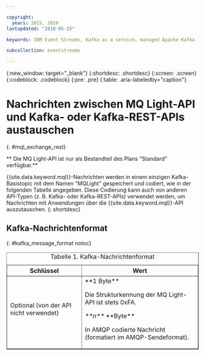 ```yaml
---

copyright:
  years: 2015, 2019
lastupdated: "2018-05-25"

keywords: IBM Event Streams, Kafka as a service, managed Apache Kafka

subcollection: eventstreams

---
```


{:new_window: target="_blank"}
{:shortdesc: .shortdesc}
{:screen: .screen}
{:codeblock: .codeblock}
{:pre: .pre}
{:table: .aria-labeledby="caption"}

<!-- 15/11/18: info moved to eventstreams075.md, moved because of doc app changes -->
# Nachrichten zwischen MQ Light-API und Kafka- oder Kafka-REST-APIs austauschen
{: #mql_exchange_rest}

** Die MQ Light-API ist nur als Bestandteil des Plans "Standard" verfügbar.**
<br/>

{{site.data.keyword.mql}}-Nachrichten werden in einem einzigen Kafka-Basistopic mit dem Namen "MQLight" gespeichert und codiert, wie in der folgenden Tabelle angegeben. Diese Codierung kann auch von anderen API-Typen (z. B. Kafka- oder Kafka-REST-APIs) verwendet werden, um Nachrichten mit Anwendungen über die
{{site.data.keyword.mql}}-API auszutauschen.
{: shortdesc}

## Kafka-Nachrichtenformat
{: #kafka_message_format notoc}

<table border='1'>
<caption>Tabelle 1. Kafka-Nachrichtenformat</caption>
  <tr>
    <th> Schlüssel </th>
    <th> Wert </th>
  </tr>
  <tr>
    <td> Optional (von der API nicht verwendet)
	<p></p>
	</td>
    <td>**1 Byte**
	<p>		     Die Strukturkennung der MQ Light-API ist stets 0xFA.</p>
    <p><var class="keyword varname">**n**</var> **Byte**</p>
    <p>		    In AMQP codierte Nachricht (formatiert im AMQP-Sendeformat). </p></td>
  </tr>
</table>


